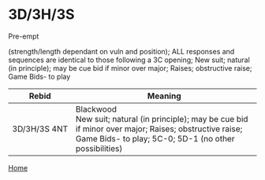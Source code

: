 # 3D/3H/3S

Pre-empt

(strength/length dependant on vuln and position); ALL responses and sequences are identical to those following a 3C opening; New suit; natural (in principle); may be cue bid if minor over major; Raises; obstructive raise; Game Bids- to play

| Rebid | Meaning |
|---|---|
| 3D/3H/3S&nbsp;4NT | Blackwood<br/>New suit; natural (in principle); may be cue bid if minor over major; Raises; obstructive raise; Game Bids- to play; 5C-0; 5D-1 (no other possibilities) |

[Home](../index.md)
